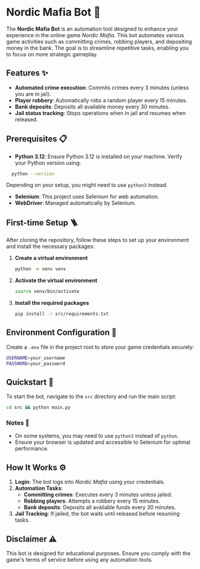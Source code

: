 # Nordic Mafia Bot 🤖

The **Nordic Mafia Bot** is an automation tool designed to enhance your experience in the online game *Nordic Mafia*. This bot automates various game activities such as committing crimes, robbing players, and depositing money in the bank. The goal is to streamline repetitive tasks, enabling you to focus on more strategic gameplay.

## Features ✨

- **Automated crime execution**: Commits crimes every 3 minutes (unless you are in jail).
- **Player robbery**: Automatically robs a random player every 15 minutes.
- **Bank deposits**: Deposits all available money every 30 minutes.
- **Jail status tracking**: Stops operations when in jail and resumes when released.

## Prerequisites 📋

- **Python 3.12**: Ensure Python 3.12 is installed on your machine. Verify your Python version using:

```bash
  python --version
  ```

  Depending on your setup, you might need to use `python3` instead.

- **Selenium**: This project uses Selenium for web automation.
- **WebDriver**: Managed automatically by Selenium.

## First-time Setup 🪜

After cloning the repository, follow these steps to set up your environment and install the necessary packages:

1. **Create a virtual environment**

   ```bash
   python -m venv venv
   ```

2. **Activate the virtual environment**

   ```bash
   source venv/bin/activate
   ```

3. **Install the required packages**

   ```bash
   pip install -r src/requirements.txt
   ```

## Environment Configuration 🔧

Create a `.env` file in the project root to store your game credentials securely:

```bash
USERNAME=your_username
PASSWORD=your_password
```

## Quickstart 🚀

To start the bot, navigate to the `src` directory and run the main script:

```bash
cd src && python main.py
```

### Notes 📝

- On some systems, you may need to use `python3` instead of `python`.
- Ensure your browser is updated and accessible to Selenium for optimal performance.

## How It Works ⚙️

1. **Login**: The bot logs into *Nordic Mafia* using your credentials.
2. **Automation Tasks**:
   - **Committing crimes**: Executes every 3 minutes unless jailed.
   - **Robbing players**: Attempts a robbery every 15 minutes.
   - **Bank deposits**: Deposits all available funds every 30 minutes.
3. **Jail Tracking**: If jailed, the bot waits until released before resuming tasks.

## Disclaimer ⚠️

This bot is designed for educational purposes. Ensure you comply with the game's terms of service before using any automation tools.
